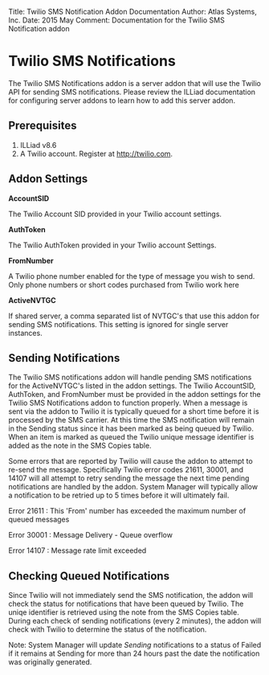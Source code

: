 Title:	Twilio SMS Notification Addon Documentation
Author:	Atlas Systems, Inc.
Date:	2015 May 
Comment:	Documentation for the Twilio SMS Notification addon 


Twilio SMS Notifications
========================

The Twilio SMS Notifications addon is a server addon that will use the Twilio API for sending SMS notifications. Please review the ILLiad documentation for configuring server addons to learn how to add this server addon.

Prerequisites
--------------
1.  ILLiad v8.6
2.  A Twilio account. Register at http://twilio.com.


Addon Settings
--------------

**AccountSID**

The Twilio Account SID provided in your Twilio account settings.

**AuthToken**
      
The Twilio AuthToken provided in your Twilio account Settings.

**FromNumber**

A Twilio phone number enabled for the type of message you wish to send. Only phone numbers or short codes purchased from Twilio work here

**ActiveNVTGC**
      
If shared server, a comma separated list of NVTGC's that use this addon for sending SMS notifications. This setting is ignored for single server instances.


Sending Notifications
---------------------
The Twilio SMS notifications addon will handle pending SMS notifications for the ActiveNVTGC's listed in the addon settings. The Twilio AccountSID, AuthToken, and FromNumber must be provided in the addon settings for the Twilio SMS Notifications addon to function properly. When a message is sent via the addon to Twilio it is typically queued for a short time before it is processed by the SMS carrier. At this time the SMS notification will remain in the Sending status since it has been marked as being queued by Twilio. When an item is marked as queued the Twilio unique message identifier is added as the note in the SMS Copies table. 

Some errors that are reported by Twilio will cause the addon to attempt to re-send the message. Specifically Twilio error codes 21611, 30001, and 14107 will all attempt to retry sending the message the next time pending notifications are handled by the addon. System Manager will typically allow a notification to be retried up to 5 times before it will ultimately fail.

Error 21611
:   This 'From' number has exceeded the maximum number of queued messages

Error 30001
:   Message Delivery - Queue overflow

Error 14107
:   Message rate limit exceeded

Checking Queued Notifications
-----------------------------
Since Twilio will not immediately send the SMS notification, the addon will check the status for notifications that have been queued by Twilio. The uniqe identifier is retrieved using the note from the SMS Copies table. During each check of sending notifications (every 2 minutes), the addon will check with Twilio to determine the status of the notification. 

Note: System Manager will update *Sending* notifications to a status of Failed if it remains at Sending for more than 24 hours past the date the notification was originally generated.



